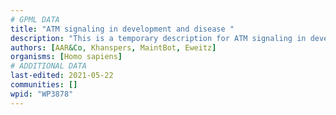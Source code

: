 ```yaml
---
# GPML DATA
title: "ATM signaling in development and disease "
description: "This is a temporary description for ATM signaling in development and disease "
authors: [AAR&Co, Khanspers, MaintBot, Eweitz]
organisms: [Homo sapiens]
# ADDITIONAL DATA
last-edited: 2021-05-22
communities: []
wpid: "WP3878"
---
```


